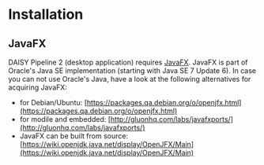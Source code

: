 # Installation

## JavaFX

<!-- (linked to from pipeline2 start script if no JavaFX is detected) -->

DAISY Pipeline 2 (desktop application) requires [JavaFX][]. JavaFX is
part of Oracle's Java SE implementation (starting with Java SE 7
Update 6). In case you can not use Oracle's Java, have a look at the
following alternatives for acquiring JavaFX:

- for Debian/Ubuntu:
  [https://packages.qa.debian.org/o/openjfx.html](https://packages.qa.debian.org/o/openjfx.html)
- for modile and embedded:
  [http://gluonhq.com/labs/javafxports/](http://gluonhq.com/labs/javafxports/)
- JavaFX can be built from source:
  [https://wiki.openjdk.java.net/display/OpenJFX/Main](https://wiki.openjdk.java.net/display/OpenJFX/Main)


[JavaFX]: https://docs.oracle.com/javafx/2/overview/jfxpub-overview.htm
